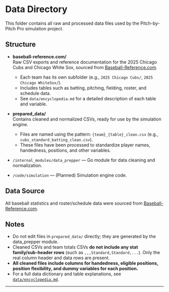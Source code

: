 # Data Directory

This folder contains all raw and processed data files used by the Pitch-by-Pitch Pro simulation project.

## Structure

- **baseball-reference.com/**  
  Raw CSV exports and reference documentation for the 2025 Chicago Cubs and Chicago White Sox, sourced from [Baseball-Reference.com](https://www.baseball-reference.com/).
  - Each team has its own subfolder (e.g., `2025 Chicago Cubs/`, `2025 Chicago WhiteSox/`).
  - Includes tables such as batting, pitching, fielding, roster, and schedule data.
  - See `data/encyclopedia.md` for a detailed description of each table and variable.

- **prepared_data/**  
  Contains cleaned and normalized CSVs, ready for use by the simulation engine.
  - Files are named using the pattern: `{team}_{table}_clean.csv` (e.g., `cubs_standard_batting_clean.csv`).
  - These files have been processed to standardize player names, handedness, positions, and other variables.

- `/internal_modules/data_prepper` — Go module for data cleaning and normalization.
- `/code/simulation` — (Planned) Simulation engine code.

## Data Source

All baseball statistics and roster/schedule data were sourced from [Baseball-Reference.com](https://www.baseball-reference.com/).

## Notes

- Do not edit files in `prepared_data/` directly; they are generated by the data_prepper module.
- Cleaned CSVs and team totals CSVs **do not include any stat family/sub-header rows** (such as `,,,Standard,Standard,...`). Only the real column header and data rows are present.
- **All cleaned files include columns for handedness, eligible positions, position flexibility, and dummy variables for each position.**
- For a full data dictionary and table explanations, see [`data/encyclopedia.md`](encyclopedia.md).

---